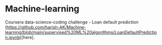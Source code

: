 # Machine-learning
Coursera data-science-coding challenge - Loan default prediction (https://github.com/harish-AK/Machine-learning/blob/main/supervised%20ML%20algorithms/LoanDefaultPrediction.ipynb)[here].

